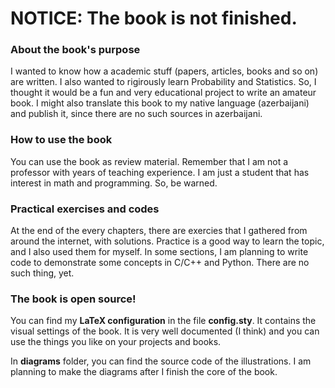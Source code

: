 # NOTICE: The book is not finished.

### About the book's purpose
I wanted to know how a academic stuff (papers, articles, books and so on) are written. I also wanted to rigirously learn Probability and Statistics. So, I thought it would be a fun and very educational project to write an amateur book. I might also translate this book to my native language (azerbaijani) and publish it, since there are no such sources in azerbaijani.


### How to use the book
You can use the book as review material. Remember that I am not a professor with years of teaching experience. I am just a student that has interest in math and programming. So, be warned.

### Practical exercises and codes
At the end of the every chapters, there are exercies that I gathered from around the internet, with solutions. Practice is a good way to learn the topic, and I also used them for myself.
In some sections, I am planning to write code to demonstrate some concepts in C/C++ and Python. There are no such thing, yet.

### The book is open source!
You can find my **LaTeX configuration** in the file **config.sty**. It contains the visual settings of the book. It is very well documented (I think) and you can use the things you like on your projects and books.


In **diagrams** folder, you can find the source code of the illustrations. I am planning to make the diagrams after I finish the core of the book.